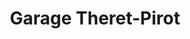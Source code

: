 ---
title: "Garage Theret-Pirot"
url: /issoudun/garage-theret-pirot/
shop: réparation de voitures
---